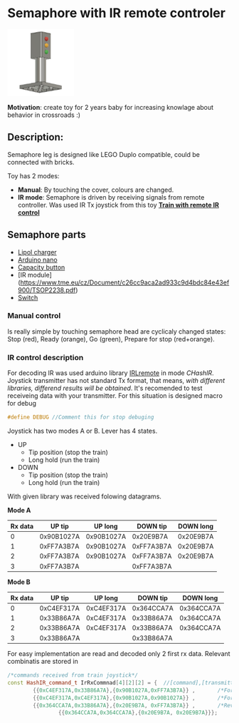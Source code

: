 # Semaphore with IR remote controler
<img src="https://github.com/JanZChlumu/Kids-Semaphore/blob/master/STL%20model/sem_view.png" width="150" height="150">

**Motivation**: create toy for 2 years baby for increasing knowlage about behavior in crossroads :)

## Description:
Semaphore leg is designed like LEGO Duplo compatible, could be connected with bricks.

Toy has 2 modes:

- **Manual**: By touching the cover, colours are changed.
- **IR mode**: Semaphore is driven by receiving signals from remote controller. Was used IR Tx joystick from this toy [ **Train with remote IR control**](https://www.lidl-shop.cz/PLAYTIVE-JUNIOR-Vlacek-na-dalkove-ovladani/p100246613)

## Semaphore parts
* [Lipol charger](https://www.electroschematics.com/10551/tp4056-lipo-battery-charger-rc-toys/)
* [Arduino nano](https://www.aliexpress.com/item/ATMEGA328P-Pro-Mini-328-Mini-ATMEGA328-5V-16MHz-5V-16M-for-arduino/32831029894.html?spm=a2g0s.9042311.0.0.64d94c4dOIaAYn)
* [Capacity button](https://www.aliexpress.com/item/TTP223-Module-Capacitive-Touch-Switch-Button-Self-Lock-Key-Module-2-5-5-5V/32709015595.html?spm=a2g0s.9042311.0.0.27424c4d5RztuN)
* [IR module] (https://www.tme.eu/cz/Document/c26cc9aca2ad933c9d4bdc84e43ef900/TSOP2238.pdf)
* [Switch](https://www.tme.eu/cz/details/s1501/posuvne-prepinace/)

### Manual control
Is really simple by touching semaphore head are cyclicaly changed states: Stop (red), Ready (orange), Go (green), Prepare for stop (red+orange).

### IR control description
For decoding IR was used arduino library [IRLremote](https://github.com/NicoHood/IRLremote/blob/master/Readme.md) in mode _CHashIR_. Joystick transmitter has not standard Tx format, that means, _with different libraries, differend results will be obtained_. It's recomended to test receiveing data with your transmitter. For this situation is designed macro for debug
```cpp
#define DEBUG //Comment this for stop debuging
```
Joystick has two modes A or B. Lever has 4 states. 
- UP
  - Tip position (stop the train)
  - Long hold (run the train)
- DOWN
  - Tip position (stop the train)
  - Long hold (run the train)
  
 With given library was received folowing datagrams. 

**Mode A**

|Rx data|UP tip	   |UP long   |	DOWN tip  |	DOWN long |
| ---   | -------- | -------- | --------- | --------- |
|0      |0x90B1027A|0x90B1027A	|0x20E9B7A|0x20E9B7A|
|1      |0xFF7A3B7A|0x90B1027A	|0xFF7A3B7A|0x20E9B7A|
|2      |0xFF7A3B7A|0x90B1027A	|0xFF7A3B7A|0x20E9B7A|
|3      |0xFF7A3B7A|            |0xFF7A3B7A|	


**Mode B**

|Rx data|UP tip	   |UP long   |	DOWN tip  |	DOWN long |
| ---   | -------- | -------- | --------- | --------- |
|0      |0xC4EF317A|0xC4EF317A|	0x364CCA7A|	0x364CCA7A|
|1      |0x33B86A7A|0xC4EF317A|	0x33B86A7A| 0x364CCA7A|
|2      |0x33B86A7A|0xC4EF317A|	0x33B86A7A|	0x364CCA7A|
|3      |0x33B86A7A|          | 0x33B86A7A|	          |

For easy implementation are read and decoded only 2 first rx data. Relevant combinatis are stored in
```cpp
/*commands received from train joystick*/
const HashIR_command_t IrRxCommnad[4][2][2] = {  //[command],[transmitter mode A/B], [two first commnads ]
		{{0xC4EF317A,0x33B86A7A},{0x90B1027A,0xFF7A3B7A}} ,       /*Forward move TIP  -> Go2Stop*/
		{{0xC4EF317A,0xC4EF317A},{0x90B1027A,0x90B1027A}} ,       /*Forward move LONG -> Go2Run */
		{{0x364CCA7A,0x33B86A7A},{0x20E9B7A, 0xFF7A3B7A}} ,       /*Reverse move TIP  -> Go2Stop*/
                {{0x364CCA7A,0x364CCA7A},{0x20E9B7A, 0x20E9B7A}}};        /*Reverse move LONG -> Go2Run */
```
